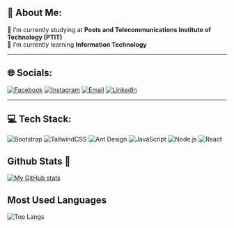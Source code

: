 ## 💫 About Me:

🔭 I’m currently studying at **Posts and Telecommunications Institute of Technology (PTIT)**  
🌱 I’m currently learning **Information Technology**  

---

## 🌐 Socials:

[![Facebook](https://img.shields.io/badge/Facebook-%231877F2.svg?style=for-the-badge&logo=facebook&logoColor=white)](https://facebook.com/longnhat0902)
[![Instagram](https://img.shields.io/badge/Instagram-%23E4405F.svg?style=for-the-badge&logo=instagram&logoColor=white)](https://instagram.com/nhatpham0902)
[![Email](https://img.shields.io/badge/Email-D14836?style=for-the-badge&logo=gmail&logoColor=white)](mailto:longnhatvn0902@gmail.com)
[![LinkedIn](https://img.shields.io/badge/LinkedIn-%230077B5.svg?style=for-the-badge&logo=linkedin&logoColor=white)](https://www.linkedin.com/in/nhật-phạm-long-nhật-65218b320)




---
## 💻 Tech Stack:

![Bootstrap](https://img.shields.io/badge/Bootstrap-%23563D7C.svg?&style=for-the-badge&logo=bootstrap&logoColor=white)
![TailwindCSS](https://img.shields.io/badge/TailwindCSS-%2338B2AC.svg?&style=for-the-badge&logo=tailwind-css&logoColor=white)
![Ant Design](https://img.shields.io/badge/AntDesign-%230170FE.svg?&style=for-the-badge&logo=ant-design&logoColor=white)
![JavaScript](https://img.shields.io/badge/JavaScript-%23F7DF1E.svg?&style=for-the-badge&logo=javascript&logoColor=black)
![Node.js](https://img.shields.io/badge/Node.js-%23339933.svg?&style=for-the-badge&logo=node.js&logoColor=white)
![React](https://img.shields.io/badge/React-%2361DAFB.svg?&style=for-the-badge&logo=react&logoColor=black)




## Github Stats 👋
[![My GitHub stats](https://github-readme-stats.vercel.app/api?username=Nhatcony0902)](https://github.com/anuraghazra/github-readme-stats)
## Most Used Languages
![Top Langs](https://github-readme-stats.vercel.app/api/top-langs/?username=Nhatcony0902&hide_progress=true)
<!--
**Nhatcony0902/Nhatcony0902** is a ✨ _special_ ✨ repository because its `README.md` (this file) appears on your GitHub profile.

Here are some ideas to get you started:

- 🔭 I’m currently working on ...
- 🌱 I’m currently learning ...
- 👯 I’m looking to collaborate on ...
- 🤔 I’m looking for help with ...
- 💬 Ask me about ...
- 📫 How to reach me: ...
- 😄 Pronouns: ...
- ⚡ Fun fact: ...
-->
